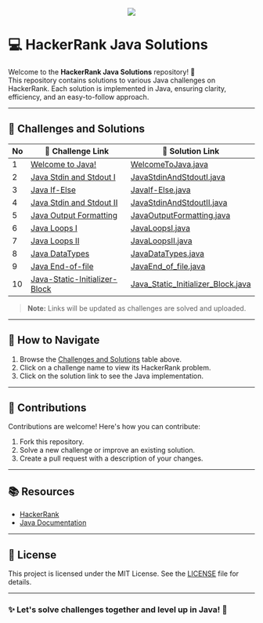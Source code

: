 <p align="center"><a href="https://www.hackerrank.com"><img src="https://hrcdn.net/fcore/assets/brand/logo-new-white-green-a5cb16e0ae.svg" ></a></p>

# 💻 HackerRank Java Solutions

Welcome to the **HackerRank Java Solutions** repository! 🎉  
This repository contains solutions to various Java challenges on HackerRank. Each solution is implemented in Java, ensuring clarity, efficiency, and an easy-to-follow approach.

---

## 📖 Challenges and Solutions

| No | 🔗 Challenge Link                                                                                | 🔗 Solution Link     |
|----|--------------------------------------------------------------------------------------------------|----------------------|
| 1  | [Welcome to Java!](https://www.hackerrank.com/challenges/welcome-to-java/problem)                | [WelcomeToJava.java](https://github.com/RaniduNethma/HackerRank-Java-Solutions/blob/main/WelcomeToJava.java) |
| 2  | [Java Stdin and Stdout I](https://www.hackerrank.com/challenges/java-stdin-and-stdout-1/problem) | [JavaStdinAndStdoutI.java](https://github.com/RaniduNethma/HackerRank-Java-Solutions/blob/main/JavaStdinAndStdoutI.java) |
| 3  | [Java If-Else](https://www.hackerrank.com/challenges/java-if-else/problem)                       | [JavaIf-Else.java](https://github.com/RaniduNethma/HackerRank-Java-Solutions/blob/main/JavaIf-Else.java)           |
| 4  | [Java Stdin and Stdout II](https://www.hackerrank.com/challenges/java-stdin-stdout/problem) | [JavaStdinAndStdoutII.java](https://github.com/RaniduNethma/HackerRank-Java-Solutions/blob/main/JavaStdinAndStdoutII.java) |
| 5  | [Java Output Formatting](https://www.hackerrank.com/challenges/java-output-formatting/problem) | [JavaOutputFormatting.java](https://github.com/RaniduNethma/HackerRank-Java-Solutions/blob/main/JavaOutputFormatting.java) |
| 6  | [Java Loops I](https://www.hackerrank.com/challenges/java-loops-i/problem) | [JavaLoopsI.java](https://github.com/RaniduNethma/HackerRank-Java-Solutions/blob/main/JavaLoopsI.java) |
| 7  | [Java Loops II](https://www.hackerrank.com/challenges/java-loops/problem) | [JavaLoopsII.java](https://github.com/RaniduNethma/HackerRank-Java-Solutions/blob/main/JavaLoopsII.java) |
| 8  | [Java DataTypes](https://www.hackerrank.com/challenges/java-datatypes/problem) | [JavaDataTypes.java](https://github.com/RaniduNethma/HackerRank-Java-Solutions/blob/main/JavaDataTypes.java) |
| 9  | [Java End-of-file](https://www.hackerrank.com/challenges/java-end-of-file/problem) | [JavaEnd_of_file.java](https://github.com/RaniduNethma/HackerRank-Java-Solutions/blob/main/JavaEnd_of_file.java) |
| 10  | [Java-Static-Initializer-Block](https://www.hackerrank.com/challenges/java-static-initializer-block/problem) | [Java_Static_Initializer_Block.java](https://github.com/RaniduNethma/HackerRank-Java-Solutions/blob/main/Java_Static_Initializer_Block.java) |

> **Note:** Links will be updated as challenges are solved and uploaded.

---

## 🚀 How to Navigate

1. Browse the [Challenges and Solutions](#challenges-and-solutions) table above.
2. Click on a challenge name to view its HackerRank problem.
3. Click on the solution link to see the Java implementation.

---

## 🤝 Contributions

Contributions are welcome! Here's how you can contribute:  
1. Fork this repository.  
2. Solve a new challenge or improve an existing solution.  
3. Create a pull request with a description of your changes.  

---

## 📚 Resources

- [HackerRank](https://www.hackerrank.com/)  
- [Java Documentation](https://docs.oracle.com/javase/)  

---

## 📜 License

This project is licensed under the MIT License. See the [LICENSE](LICENSE) file for details.

---

### ✨ Let's solve challenges together and level up in Java! 🚀
